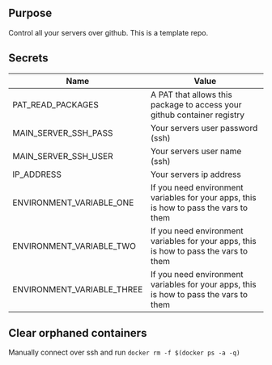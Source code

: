 ## Purpose

Control all your servers over github.
This is a template repo.

## Secrets

| Name                       | Value                                                                                 |
|----------------------------|---------------------------------------------------------------------------------------|
| PAT_READ_PACKAGES          | A PAT that allows this package to access your github container registry               |
| MAIN_SERVER_SSH_PASS       | Your servers user password (ssh)                                                      |
| MAIN_SERVER_SSH_USER       | Your servers user name (ssh)                                                          |
| IP_ADDRESS                 | Your servers ip address                                                               |
| ENVIRONMENT_VARIABLE_ONE   | If you need environment variables for your apps, this is how to pass the vars to them |
| ENVIRONMENT_VARIABLE_TWO   | If you need environment variables for your apps, this is how to pass the vars to them |
| ENVIRONMENT_VARIABLE_THREE | If you need environment variables for your apps, this is how to pass the vars to them |

## Clear orphaned containers

Manually connect over ssh and run `docker rm -f $(docker ps -a -q)`
